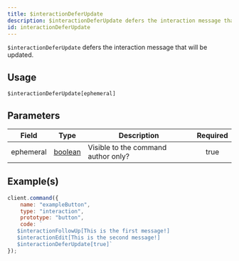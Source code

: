 ```yaml
---
title: $interactionDeferUpdate
description: $interactionDeferUpdate defers the interaction message that will be updated.
id: interactionDeferUpdate
---
```


`$interactionDeferUpdate` defers the interaction message that will be updated.

## Usage

```aoi
$interactionDeferUpdate[ephemeral]
```

## Parameters

| Field     | Type                                                                                                | Description                         | Required |
| --------- | --------------------------------------------------------------------------------------------------- | ----------------------------------- | :------: |
| ephemeral | [boolean](https://developer.mozilla.org/en-US/docs/Web/JavaScript/Reference/Global_Objects/Boolean) | Visible to the command author only? |   true   |

## Example(s)

```javascript
client.command({
    name: "exampleButton",
    type: "interaction",
    prototype: "button",
    code: ` 
   $interactionFollowUp[This is the first message!]
   $interactionEdit[This is the second message!]
   $interactionDeferUpdate[true]`
});
```
